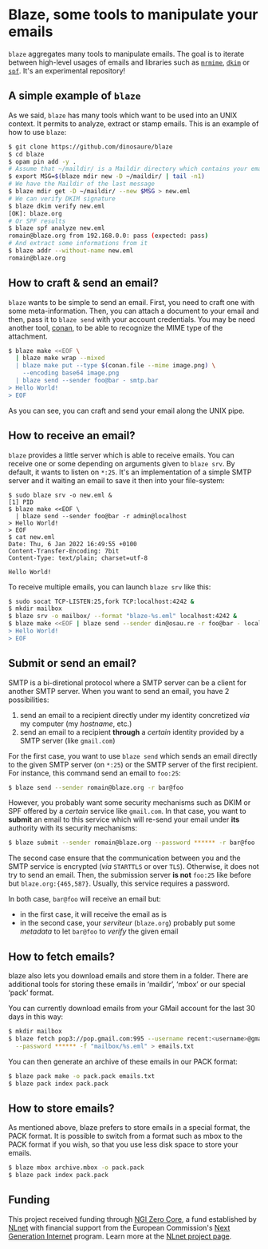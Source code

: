 # Blaze, some tools to manipulate your emails

`blaze` aggregates many tools to manipulate emails. The goal is to iterate
between high-level usages of emails and libraries such as [`mrmime`][mrmime],
[`dkim`][dkim] or [`spf`][spf]. It's an experimental repository!

## A simple example of `blaze`

As we said, `blaze` has many tools which want to be used into an UNIX context.
It permits to analyze, extract or stamp emails. This is an example of how to
use `blaze`:
```sh
$ git clone https://github.com/dinosaure/blaze
$ cd blaze
$ opam pin add -y .
# Assume that ~/maildir/ is a Maildir directory which contains your emails
$ export MSG=$(blaze mdir new -D ~/maildir/ | tail -n1)
# We have the Maildir of the last message
$ blaze mdir get -D ~/maildir/ --new $MSG > new.eml
# We can verify DKIM signature
$ blaze dkim verify new.eml
[OK]: blaze.org
# Or SPF results
$ blaze spf analyze new.eml
romain@blaze.org from 192.168.0.0: pass (expected: pass)
# And extract some informations from it
$ blaze addr --without-name new.eml
romain@blaze.org
```

## How to craft & send an email?

`blaze` wants to be simple to send an email. First, you need to craft
one with some meta-information. Then, you can attach a document to your
email and then, pass it to `blaze send` with your account credentials. You
may be need another tool, [conan][conan], to be able to recognize the MIME
type of the attachment.
```sh
$ blaze make <<EOF \
  | blaze make wrap --mixed
  | blaze make put --type $(conan.file --mime image.png) \
    --encoding base64 image.png
  | blaze send --sender foo@bar - smtp.bar
> Hello World!
> EOF
```

As you can see, you can craft and send your email along the UNIX pipe.

## How to receive an email?

`blaze` provides a little server which is able to receive emails. You can
receive one or some depending on arguments given to `blaze srv`. By default, it
wants to listen on `*:25`. It's an implementation of a simple SMTP server and
it waiting an email to save it then into your file-system:
```
$ sudo blaze srv -o new.eml &
[1] PID
$ blaze make <<EOF \
  | blaze send --sender foo@bar -r admin@localhost
> Hello World!
> EOF
$ cat new.eml
Date: Thu, 6 Jan 2022 16:49:55 +0100
Content-Transfer-Encoding: 7bit
Content-Type: text/plain; charset=utf-8

Hello World!
```

To receive multiple emails, you can launch `blaze srv` like this:
```sh
$ sudo socat TCP-LISTEN:25,fork TCP:localhost:4242 &
$ mkdir mailbox
$ blaze srv -o mailbox/ --format "blaze-%s.eml" localhost:4242 &
$ blaze make <<EOF | blaze send --sender din@osau.re -r foo@bar - localhost:25
> Hello World!
> EOF
```

## Submit or send an email?

SMTP is a bi-diretional protocol where a SMTP server can be a client for
another SMTP server. When you want to send an email, you have 2 possibilities:
1) send an email to a recipient directly under my identity concretized _via_
   my computer (my _hostname_, etc.)
2) send an email to a recipient **through** a _certain_ identity provided by
   a SMTP server (like `gmail.com`)

For the first case, you want to use `blaze send` which sends an email directly
to the given SMTP server (on `*:25`) or the SMTP server of the first recipient.
For instance, this command send an email to `foo:25`:
```sh
$ blaze send --sender romain@blaze.org -r bar@foo
```

However, you probably want some security mechanisms such as DKIM or SPF offered
by a _certain_ service like `gmail.com`. In that case, you want to **submit**
an email to this service which will re-send your email under **its**
authority with its security mechanisms:
```sh
$ blaze submit --sender romain@blaze.org --password ****** -r bar@foo
```

The second case ensure that the communication between you and the SMTP service
is encrypted (_via_ `STARTTLS` or over `TLS`). Otherwise, it does not try to
send an email. Then, the submission server **is not** `foo:25` like before but
`blaze.org:{465,587}`. Usually, this service requires a password.

In both case, `bar@foo` will receive an email but:
- in the first case, it will receive the email as is
- in the second case, your _serviteur_ (`blaze.org`) probably put some
  _metadata_ to let `bar@foo` to _verify_ the given email

## How to fetch emails?

blaze also lets you download emails and store them in a folder. There are
additional tools for storing these emails in ‘maildir’, ‘mbox’ or our special
‘pack’ format.

You can currently download emails from your GMail account for the last 30 days
in this way:
```sh
$ mkdir mailbox
$ blaze fetch pop3://pop.gmail.com:995 --username recent:<username>@gmail.com \
  --password ****** -f "mailbox/%s.eml" > emails.txt
```

You can then generate an archive of these emails in our PACK format:
```sh
$ blaze pack make -o pack.pack emails.txt
$ blaze pack index pack.pack
```

## How to store emails?

As mentioned above, blaze prefers to store emails in a special format, the PACK
format. It is possible to switch from a format such as mbox to the PACK format
if you wish, so that you use less disk space to store your emails.
```sh
$ blaze mbox archive.mbox -o pack.pack
$ blaze pack index pack.pack
```

## Funding

This project received funding through [NGI Zero Core](https://nlnet.nl/core), a
fund established by [NLnet](https://nlnet.nl) with financial support from the
European Commission's [Next Generation Internet](https://ngi.eu) program. Learn
more at the [NLnet project page](https://nlnet.nl/project/PTT).

[mrmime]: https://github.com/mirage/mrmime
[dkim]: https://github.com/dinosaure/ocaml-dkim
[spf]: https://github.com/dinosaure/uspf
[conan]: https://github.com/mirage/conan
